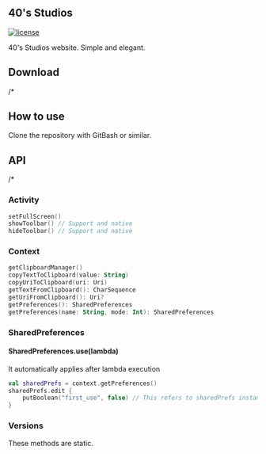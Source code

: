## 40's Studios

[![license](https://img.shields.io/github/license/fortiesstudios/web-fortiesstudios)](https://github.com/fortiesstudios/web-fortiesstudios/blob/main/LICENSE)

40's Studios website. Simple and elegant.

## Download

/*

## How to use

Clone the repository with GitBash or similar.

## API

/*

### Activity

``` kotlin
setFullScreen()
showToolbar() // Support and native
hideToolbar() // Support and native
```

### Context

``` kotlin
getClipboardManager()
copyTextToClipboard(value: String)
copyUriToClipboard(uri: Uri)
getTextFromClipboard(): CharSequence
getUriFromClipboard(): Uri?
getPreferences(): SharedPreferences
getPreferences(name: String, mode: Int): SharedPreferences
```

### SharedPreferences

#### SharedPreferences.use(lambda)
It automatically applies after lambda execution
``` kotlin
val sharedPrefs = context.getPreferences()
sharedPrefs.edit {
    putBoolean("first_use", false) // This refers to sharedPrefs instance
}
```

### Versions

These methods are static.

``` kotlin 
